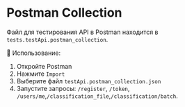 # Postman Collection

Файл для тестирования API в Postman находится в `tests.testApi.postman_collection`.

📌 Использование:
1. Откройте Postman
2. Нажмите `Import`
3. Выберите файл `testApi.postman_collection.json`
4. Запустите запросы: `/register`, `/token`, `/users/me`,`/classification_file`,`/classification/batch`.
